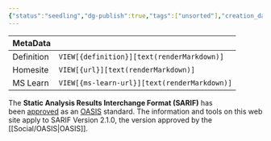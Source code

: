 ```yaml
---
{"status":"seedling","dg-publish":true,"tags":["unsorted"],"creation_date":"2024-05-10 09:43","definition":"The Static Analysis Results Interchange Format (SARIF)\ris an industry standard format for the output of static analysis tools.","ms-learn-url":"undefined","url":"https://sarifweb.azurewebsites.net/","aliases":null,"permalink":"/unsorted/sarif/","dgPassFrontmatter":true}
---
```



| MetaData   |                                              |
| ---------- | -------------------------------------------- |
| Definition | `VIEW[{definition}][text(renderMarkdown)]`   |
| Homesite   | `VIEW[{url}][text(renderMarkdown)]`          |
| MS Learn   | `VIEW[{ms-learn-url}][text(renderMarkdown)]` |
The **Static Analysis Results Interchange Format (SARIF)** has been [approved](https://www.oasis-open.org/news/announcements/static-analysis-results-interchange-format-sarif-v2-1-0-is-approved-as-an-oasis-s) as an [OASIS](https://www.oasis-open.org/) standard. The information and tools on this web site apply to SARIF Version 2.1.0, the version approved by the [[Social/OASIS\|OASIS]].